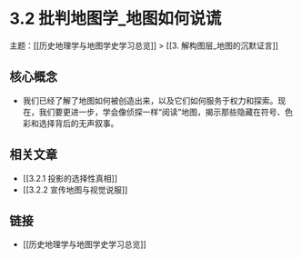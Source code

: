 # 3.2 批判地图学_地图如何说谎

主题：[[历史地理学与地图学史学习总览]] > [[3. 解构图层_地图的沉默证言]]

## 核心概念

- 我们已经了解了地图如何被创造出来，以及它们如何服务于权力和探索。现在，我们要更进一步，学会像侦探一样“阅读”地图，揭示那些隐藏在符号、色彩和选择背后的无声叙事。

## 相关文章

- [[3.2.1 投影的选择性真相]]
- [[3.2.2 宣传地图与视觉说服]]

## 链接

- [[历史地理学与地图学史学习总览]]
